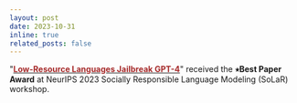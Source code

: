 ```yaml
---
layout: post
date: 2023-10-31
inline: true
related_posts: false
---
```


"**[<span style="color:brown;">Low-Resource Languages Jailbreak GPT-4</span>](https://arxiv.org/abs/2310.02446)**" received the **&#11089;Best Paper Award** at NeurIPS 2023 Socially Responsible Language Modeling (SoLaR) workshop.